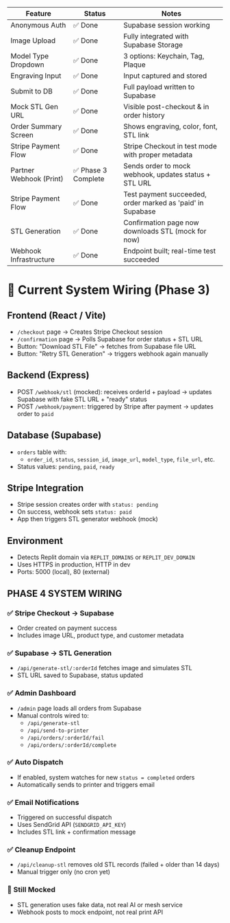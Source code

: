 | Feature                    | Status       | Notes                                                     |
|----------------------------|--------------|------------------------------------------------------------|
| Anonymous Auth            | ✅ Done       | Supabase session working                                  |
| Image Upload              | ✅ Done       | Fully integrated with Supabase Storage                    |
| Model Type Dropdown       | ✅ Done       | 3 options: Keychain, Tag, Plaque                          |
| Engraving Input           | ✅ Done       | Input captured and stored                                 |
| Submit to DB              | ✅ Done       | Full payload written to Supabase                          |
| Mock STL Gen URL          | ✅ Done       | Visible post-checkout & in order history                  |
| Order Summary Screen      | ✅ Done       | Shows engraving, color, font, STL link                    |
| Stripe Payment Flow       | ✅ Done       | Stripe Checkout in test mode with proper metadata         |
| Partner Webhook (Print)   | ✅ Phase 3 Complete | Sends order to mock webhook, updates status + STL URL |
| Stripe Payment Flow    | ✅ Done    | Test payment succeeded, order marked as 'paid' in Supabase |
| STL Generation         | ✅ Done    | Confirmation page now downloads STL (mock for now)          |
| Webhook Infrastructure | ✅ Done    | Endpoint built; real-time test succeeded                    |

# 🔌 Current System Wiring (Phase 3)

## Frontend (React / Vite)
- `/checkout` page → Creates Stripe Checkout session
- `/confirmation` page → Polls Supabase for order status + STL URL
- Button: "Download STL File" → fetches from Supabase file URL
- Button: "Retry STL Generation" → triggers webhook again manually

## Backend (Express)
- POST `/webhook/stl` (mocked): receives orderId + payload → updates Supabase with fake STL URL + "ready" status
- POST `/webhook/payment`: triggered by Stripe after payment → updates order to `paid`

## Database (Supabase)
- `orders` table with:
  - `order_id`, `status`, `session_id`, `image_url`, `model_type`, `file_url`, etc.
- Status values: `pending`, `paid`, `ready`

## Stripe Integration
- Stripe session creates order with `status: pending`
- On success, webhook sets `status: paid`
- App then triggers STL generator webhook (mock)

## Environment
- Detects Replit domain via `REPLIT_DOMAINS` or `REPLIT_DEV_DOMAIN`
- Uses HTTPS in production, HTTP in dev
- Ports: 5000 (local), 80 (external)

## PHASE 4 SYSTEM WIRING

### ✅ Stripe Checkout → Supabase
- Order created on payment success
- Includes image URL, product type, and customer metadata

### ✅ Supabase → STL Generation
- `/api/generate-stl/:orderId` fetches image and simulates STL
- STL URL saved to Supabase, status updated

### ✅ Admin Dashboard
- `/admin` page loads all orders from Supabase
- Manual controls wired to:
  - `/api/generate-stl`
  - `/api/send-to-printer`
  - `/api/orders/:orderId/fail`
  - `/api/orders/:orderId/complete`

### ✅ Auto Dispatch
- If enabled, system watches for new `status = completed` orders
- Automatically sends to printer and triggers email

### ✅ Email Notifications
- Triggered on successful dispatch
- Uses SendGrid API (`SENDGRID_API_KEY`)
- Includes STL link + confirmation message

### ✅ Cleanup Endpoint
- `/api/cleanup-stl` removes old STL records (failed + older than 14 days)
- Manual trigger only (no cron yet)

### 🚧 Still Mocked
- STL generation uses fake data, not real AI or mesh service
- Webhook posts to mock endpoint, not real print API
